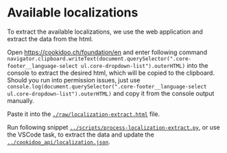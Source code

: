 # Available localizations

To extract the available localizations, we use the web application and extract the data from the html.

Open [<https://cookidoo.ch/foundation/en>](https://cookidoo.ch/foundation/en) and enter following command `navigator.clipboard.writeText(document.querySelector(".core-footer__language-select ul.core-dropdown-list").outerHTML)` into the console to extract the desired html, which will be copied to the clipboard. Should you run into permission issues, just use `console.log(document.querySelector(".core-footer__language-select ul.core-dropdown-list").outerHTML)` and copy it from the console output manually.

Paste it into the [`./raw/localization-extract.html`](https://github.com/miaucl/cookidoo/blob/master/raw/localization-extract.html) file.

Run following snippet [`../scripts/process-localization-extract.py`](https://github.com/miaucl/cookidoo/blob/master/scripts/process-localization-extract.py), or use the VSCode task, to extract the data and update the [`../cookidoo_api/localization.json`](https://github.com/miaucl/cookidoo/blob/master/cookidoo_api/localization.json).
